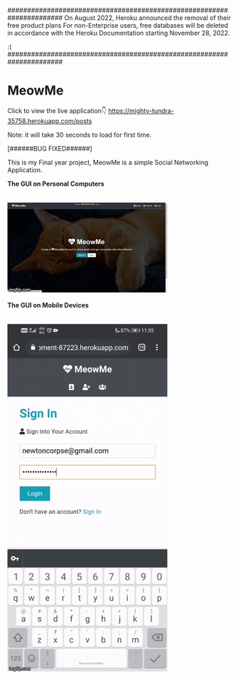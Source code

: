 
######################################################################
On August 2022, Heroku announced the removal of their free product plans
For non-Enterprise users, free databases will be deleted in accordance with the Heroku Documentation starting November 28, 2022.

:(
######################################################################

# MeowMe

Click to view the live application👇
https://mighty-tundra-35758.herokuapp.com/posts

Note: it will take 30 seconds to load for first time. 

[######BUG FIXED######]

This is my Final year project,
MeowMe is a simple Social Networking Application.

<b>The GUI on Personal Computers
<br><br><br>
<img src="screenshots/pc.gif">
<br><br>
The GUI on Mobile Devices</b>
<br><br><br>
<img src="screenshots/mobile.gif">

